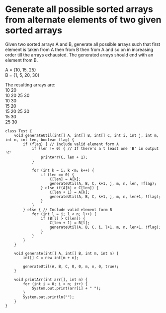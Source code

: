 # Generate all possible sorted arrays from alternate elements of two given sorted arrays

Given two sorted arrays A and B, generate all possible arrays such that first element is taken from A then from B then from A and so on in increasing order till the arrays exhausted. The generated arrays should end with an element from B.

A = {10, 15, 25}  
B = {1, 5, 20, 30}  

The resulting arrays are:  
  10 20  
  10 20 25 30  
  10 30  
  15 20  
  15 20 25 30  
  15 30  
  25 30  

```
class Test {
    void generateUtil(int[] A, int[] B, int[] C, int i, int j, int m, int n, int len, boolean flag) {
        if (flag) { // Include valid element form A
            if (len != 0) { // If there's a t least one 'B' in output 'C'
                printArr(C, len + 1);
            }

            for (int k = i; k <m; k++) {
                if (len == 0) {
                    C[len] = A[k];
                    generateUtil(A, B, C, k+1, j, m, n, len, !flag);
                } else if(A[k] > C[len]) {
                    C[len + 1] = A[k];
                    generateUtil(A, B, C, k+1, j, m, n, len+1, !flag);
                }
            }
        } else { // Include valid element form B
            for (int l = j; l < n; l++) {
                if (B[l] > C[len]) {
                    C[len + 1] = B[l];
                    generateUtil(A, B, C, i, l+1, m, n, len+1, !flag);
                }
            }
        }
    }

    void generate(int[] A, int[] B, int m, int n) {
        int[] C = new int[m + n];

        generateUtil(A, B, C, 0, 0, m, n, 0, true);
    }

    void printArr(int arr[], int n) {
        for (int i = 0; i < n; i++) {
            System.out.print(arr[i] + " ");
        }
        System.out.println("");
    }
}
```